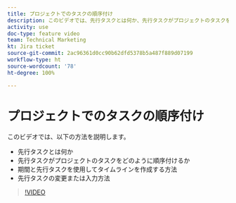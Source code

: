 ```yaml
---
title: プロジェクトでのタスクの順序付け
description: このビデオでは、先行タスクとは何か、先行タスクがプロジェクトのタスクをどのように順序付けるか、期間と先行タスクを使用してタイムラインを作成する方法、先行タスクの変更または入力方法について説明します
activity: use
doc-type: feature video
team: Technical Marketing
kt: Jira ticket
source-git-commit: 2ac96361d0cc90b62dfd5378b5a487f889d07199
workflow-type: ht
source-wordcount: '78'
ht-degree: 100%

---
```


# プロジェクトでのタスクの順序付け

このビデオでは、以下の方法を説明します。

* 先行タスクとは何か
* 先行タスクがプロジェクトのタスクをどのように順序付けるか
* 期間と先行タスクを使用してタイムラインを作成する方法
* 先行タスクの変更または入力方法

>[!VIDEO](https://video.tv.adobe.com/v/335091/?quality=12)
